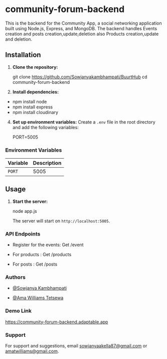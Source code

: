 # community-forum-backend

This is the backend for the Community App, a social networking application built using Node.js, Express, and MongoDB. The backend handles Events creation and posts creation,update,deletion also Products creation,update and deletion.


## Installation

1. **Clone the repository:**
   
    git clone https://github.com/Sowjanyakambhampati/BuurtHub
    cd community-forum-backend
   

2. **Install dependencies:**
   
  -  npm install node
   - npm install express
   - npm install cloudinary
   

4. **Set up environment variables:**
    Create a `.env` file in the root directory and add the following variables:
    
    PORT=5005
    
### Environment Variables

| Variable       | Description                                         |
| -------------- | --------------------------------------------------- |
| `PORT`         | 5005       |


## Usage

1. **Start the server:**
    
   node app.js
   
   The server will start on `http://localhost:5005`.

### API Endpoints

- Register for the events:  Get /event

- For products : Get /products

-  For posts : Get /posts



### Authors

- [@Sowjanya Kambhampati](https://github.com/sowjanyakambhampati)

- [@Ama Williams Tetsewa](https://github.com/Tetsewa)

### Demo Link

https://community-forum-backend.adaptable.app

### Support
For support and suggestions, email sowjanyaakella87@gmail.com or amatwilliams@gmail.com.




